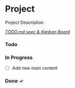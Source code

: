 # Project

Project Description

<em>[TODO.md spec & Kanban Board](https://bit.ly/3fCwKfM)</em>

### Todo


### In Progress

- [ ] Add new main content  

### Done ✓



